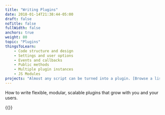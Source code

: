 ```yaml
---
title: "Writing Plugins"
date: 2018-01-14T21:38:44-05:00
draft: false
noTitle: false
fullWidth: false
anchors: true
weight: 80
topic: "Plugins"
thingsToLearn:
    - Code structure and design
    - Settings and user options
    - Events and callbacks
    - Public methods
    - Multiple plugin instances
    - JS Modules
projects: "Almost any script can be turned into a plugin. [Browse a list of project ideas here.](/projects)"
---
```


How to write flexible, modular, scalable plugins that grow with you and your users.

{{<cta for="learnvjs-roadmap">}}